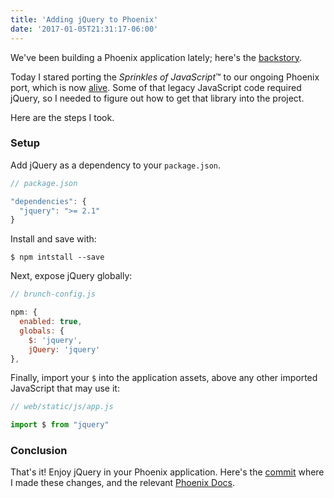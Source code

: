 ```yaml
---
title: 'Adding jQuery to Phoenix'
date: '2017-01-05T21:31:17-06:00'
---
```


We've been building a Phoenix application lately; here's the [backstory](http://www.jakeworth.com/porting-til-to-phoenix-initial-commits).

Today I stared porting the *Sprinkles of JavaScript*™ to our ongoing Phoenix port, which is now [alive](https://github.com/hashrocket/tilex). Some of that legacy JavaScript code required jQuery, so I needed to figure out how to get that library into the project.

Here are the steps I took.

### Setup

Add jQuery as a dependency to your `package.json`.

```javascript
// package.json

"dependencies": {
  "jquery": ">= 2.1"
}
```

Install and save with:

```
$ npm intstall --save
```

Next, expose jQuery globally:

```javascript
// brunch-config.js

npm: {
  enabled: true,
  globals: {
    $: 'jquery',
    jQuery: 'jquery'
},
```

Finally, import your `$` into the application assets, above any other imported JavaScript that may use it:

```javascript
// web/static/js/app.js

import $ from "jquery"
```

### Conclusion

That's it! Enjoy jQuery in your Phoenix application. Here's the [commit](https://github.com/hashrocket/tilex/commit/57f1b94a2a1f632ad6e39bac519054efbc1edfad) where I made these changes, and the relevant [Phoenix Docs](http://www.phoenixframework.org/docs/static-assets).
